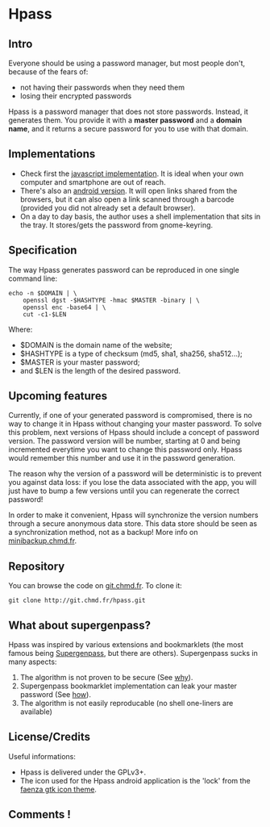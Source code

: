 Hpass
=====

Intro
-----

Everyone should be using a password manager, but most people don't,
because of the fears of:

- not having their passwords when they need them
- losing their encrypted passwords

Hpass is a password manager that does not store passwords. Instead, it
generates them. You provide it with a **master password** and a **domain
name**, and it returns a secure password for you to use with that domain.

Implementations
---------------

  - Check first the [javascript
    implementation](http://git.chmd.fr/?p=hpass.git;a=blob_plain;f=js/index.html;hb=HEAD).
    It is ideal when your own computer and smartphone are out of reach.
  - There's also an [android
    version](https://play.google.com/store/apps/details?id=fr.chmd.hpass).
    It will open links shared from the browsers, but it can also open a
    link scanned through a barcode (provided you did not already set a
    default browser).
  - On a day to day basis, the author uses a shell implementation that
    sits in the tray. It stores/gets the password from gnome-keyring.

Specification
-------------

The way Hpass generates password can be reproduced in one single command
line:

    echo -n $DOMAIN | \
        openssl dgst -$HASHTYPE -hmac $MASTER -binary | \
        openssl enc -base64 | \
        cut -c1-$LEN

Where:

  * \$DOMAIN is the domain name of the website;
  * \$HASHTYPE is a type of checksum (md5, sha1, sha256, sha512...);
  * \$MASTER is your master password;
  * and \$LEN is the length of the desired password.

Upcoming features
-----------------

Currently, if one of your generated password is compromised, there is no
way to change it in Hpass without changing your master password. To solve
this problem, next versions of Hpass should include a concept of password
version. The password version will be number, starting at 0 and being
incremented everytime you want to change this password only. Hpass would
remember this number and use it in the password generation.

The reason why the version of a password will be deterministic is to
prevent you against data loss: if you lose the data associated with the
app, you will just have to bump a few versions until you can regenerate
the correct password!

In order to make it convenient, Hpass will synchronize the version numbers
through a secure anonymous data store. This data store should be seen as a
synchronization method, not as a backup! More info on
[minibackup.chmd.fr](http://minibackup.chmd.fr).

Repository
----------
You can browse the code on
[git.chmd.fr](http://git.chmd.fr/?p=hpass.git;a=summary). To clone
it:

    git clone http://git.chmd.fr/hpass.git

What about supergenpass?
------------------------

Hpass was inspired by various extensions and bookmarklets (the most famous
being [Supergenpass](http://supergenpass.com), but there are others).
Supergenpass sucks in many aspects:

  1. The algorithm is not proven to be secure (See
     [why](http://stackoverflow.com/a/3484954/628786)).
  2. Supergenpass bookmarklet implementation can leak your
     master password (See
     [how](http://akibjorklund.com/2009/supergenpass-is-not-that-secure)).
  3. The algorithm is not easily reproducable (no shell one-liners are
     available)

License/Credits
---------------

Useful informations:

  * Hpass is delivered under the GPLv3+.
  * The icon used for the Hpass android application is the 'lock' from the
    [faenza gtk icon theme](https://code.google.com/p/faenza-icon-theme).

<div class="comments">
<h2>Comments !</h2>
    <div id="disqus_thread"></div>
    <script type="text/javascript">
        var disqus_identifier = "hpass.chmd.fr";
        (function() {
        var dsq = document.createElement('script'); dsq.type = 'text/javascript'; dsq.async = true;
        dsq.src = '//chmd.disqus.com/embed.js';
        (document.getElementsByTagName('head')[0] || document.getElementsByTagName('body')[0]).appendChild(dsq);
      })();
    </script>
</div>
